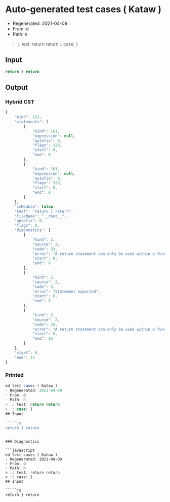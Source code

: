 # Auto-generated test cases ( Kataw )
- Regenerated: 2021-04-09
- From: d
- Path: n
> :: test: return return
> :: case: }
## Input

`````js
return } return
`````

## Output

### Hybrid CST

```javascript
{
    "kind": 122,
    "statements": [
        {
            "kind": 161,
            "expression": null,
            "autofix": 0,
            "flags": 128,
            "start": 0,
            "end": 0
        },
        {
            "kind": 161,
            "expression": null,
            "autofix": 0,
            "flags": 128,
            "start": 0,
            "end": 8
        }
    ],
    "isModule": false,
    "text": "return } return",
    "fileName": "__root__",
    "autofix": 0,
    "flags": 0,
    "diagnostics": [
        {
            "kind": 2,
            "source": 2,
            "code": 33,
            "error": "A return statement can only be used within a function_body",
            "start": 0,
            "end": 6
        },
        {
            "kind": 2,
            "source": 2,
            "code": 5,
            "error": "Statement expected",
            "start": 6,
            "end": 8
        },
        {
            "kind": 2,
            "source": 2,
            "code": 33,
            "error": "A return statement can only be used within a function_body",
            "start": 8,
            "end": 15
        }
    ],
    "start": 0,
    "end": 15
}
```

### Printed

```javascript
ed test cases ( Kataw )
- Regenerated: 2021-04-09
- From: d
- Path: n
> :: test: return return
> :: case: }
## Input

`````js
return } return
`````
```

### Diagnostics

```javascript
ed test cases ( Kataw )
- Regenerated: 2021-04-09
- From: d
- Path: n
> :: test: return return
> :: case: }
## Input

`````js
return } return
`````
```

